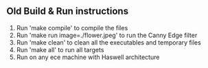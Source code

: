 

## Old Build & Run instructions

1. Run 'make compile' to compile the files
2. Run 'make run image=./flower.jpeg' to run the Canny Edge filter
3. Run 'make clean' to clean all the executables and temporary files
4. Run 'make all' to run all targets
5. Run on any ece machine with Haswell architecture
